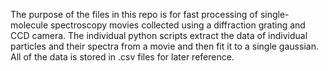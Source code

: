 The purpose of the files in this repo is for fast processing of single-molecule spectroscopy movies collected using a diffraction grating and CCD camera. The individual python scripts extract
the data of individual particles and their spectra from a movie and then fit it to a single gaussian. All of the data is stored in .csv files for later reference. 
